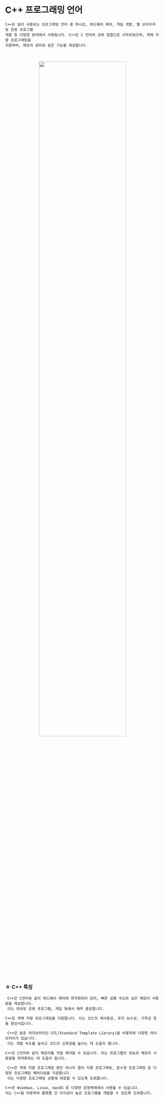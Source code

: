 # C++ 프로그래밍 언어

```
C++은 널리 사용되는 프로그래밍 언어 중 하나로, 하드웨어 제어, 게임 개발, 웹 브라우저 및 응용 프로그램 
개발 등 다양한 분야에서 사용됩니다. C++은 C 언어의 상위 집합으로 시작되었으며, 객체 지향 프로그래밍을 
지원하며, 메모리 관리와 같은 기능을 제공합니다.

```

```

```
<br/>

<div style="text-align : center">
  <img 
  style="width: 75%; border-radius: 10px;"
  src ="https://bs-uploads.toptal.io/blackfish-uploads/components/blog_post_page/content/cover_image_file/cover_image/1264478/retina_1708x683_cover-0816-C__Mistakes-Waldek_Newsletter-8ca5fb6eacb673aaad1fe4bfaf4ce205-2f26062f759e8698edd8c5d77b82b992.png"> 
</div>

<br/><br/>

### ☆ C++ 특징

```
 C++은 C언어와 같이 하드웨어 제어에 최적화되어 있어, 빠른 실행 속도와 낮은 메모리 사용량을 제공합니다. 
 이는 대규모 응용 프로그램, 게임 등에서 매우 중요합니다.
```

```
C++은 객체 지향 프로그래밍을 지원합니다. 이는 코드의 재사용성, 유지 보수성, 가독성 등을 향상시킵니다.
```

```
 C++은 표준 라이브러리인 STL(Standard Template Library)을 비롯하여 다양한 라이브러리가 있습니다. 
 이는 개발 속도를 높이고 코드의 신뢰성을 높이는 데 도움이 됩니다.
```

```
C++은 C언어와 같이 메모리를 직접 제어할 수 있습니다. 이는 프로그램의 성능과 메모리 사용량을 최적화하는 데 도움이 됩니다.
```


```
 C++은 객체 지향 프로그래밍 뿐만 아니라 절차 지향 프로그래밍, 함수형 프로그래밍 등 다양한 프로그래밍 패러다임을 지원합니다. 
 이는 다양한 프로그래밍 상황에 대응할 수 있도록 도와줍니다.
```

```
C++은 Windows, Linux, macOS 등 다양한 운영체제에서 사용될 수 있습니다. 
이는 C++을 이용하여 플랫폼 간 이식성이 높은 프로그램을 개발할 수 있도록 도와줍니다.
```
# 


</div>